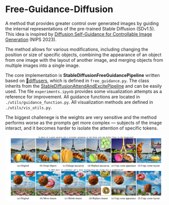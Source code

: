 # Free-Guidance-Diffusion
A method that provides greater control over generated images by guiding the internal representations of the pre-trained Stable Diffusion (SDv1.5). This idea is inspired by [Diffusion Self-Guidance for Controllable Image Generation](https://arxiv.org/pdf/2306.00986.pdf) (NIPS 2023).

The method allows for various modifications, including changing the position or size of specific objects, combining the appearance of an object from one image with the layout of another image, and merging objects from multiple images into a single image. 

The core implementation is **StableDiffusionFreeGuidancePipeline** written based on [🧨diffusers](https://huggingface.co/docs/diffusers/index), which is defined in   `free_guidance.py`. The class inherits from the [StableDiffusionAttendAndExcitePipeline](https://huggingface.co/spaces/AttendAndExcite/Attend-and-Excite) and can be easily used. The file `experiments.ipynb` provides some visualization attempts as a reference for improvement. All guidance functions are located in `./utils/guidance_function.py`. All visualization methods are defined in `./utils/vis_utils.py`.

The biggest challenege is the weights are very sensitive and the method performs worse as the prompts get more complex — subjects of the image interact, and it becomes harder to isolate the attention of specific tokens.


![demo](https://github.com/Sainzerjj/Free-Guidance-Diffusion/blob/master/img/demo.png) 
